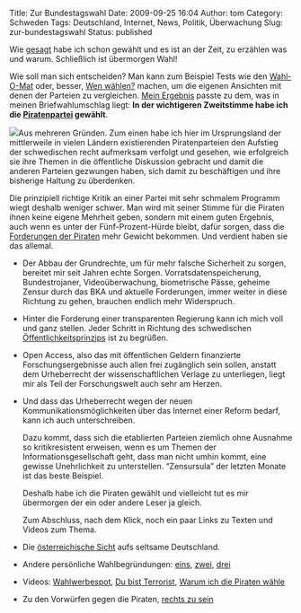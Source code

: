 Title: Zur Bundestagswahl
Date: 2009-09-25 16:04
Author: tom
Category: Schweden
Tags: Deutschland, Internet, News, Politik, Überwachung
Slug: zur-bundestagswahl
Status: published

Wie [gesagt](http://www.fiket.de/2009/08/31/waehlen-gehen-2/) habe ich
schon gewählt und es ist an der Zeit, zu erzählen was und warum.
Schließlich ist übermorgen Wahl!

Wie soll man sich entscheiden? Man kann zum Beispiel Tests wie den
[Wahl-O-Mat](http://www.wahl-o-mat.de/) oder, besser, [Wen
wählen?](http://www.wen-waehlen.de/) machen, um die eigenen Ansichten
mit denen der Parteien zu vergleichen. [Mein
Ergebnis](http://www.fiket.de/pic/wenwahlen.png) passte zu dem, was in
meinen Briefwahlumschlag liegt: **In der wichtigeren Zweitstimme habe
ich die [Piratenpartei](http://www.piratenpartei.de/) gewählt**.

![](http://www.fiket.de/pic/PPD_80.png)Aus mehreren Gründen. Zum einen
habe ich hier im Ursprungsland der mittlerweile in vielen Ländern
existierenden Piratenparteien den Aufstieg der schwedischen recht
aufmerksam verfolgt und gesehen, wie erfolgreich sie ihre Themen in die
öffentliche Diskussion gebracht und damit die anderen Parteien gezwungen
haben, sich damit zu beschäftigen und ihre bisherige Haltung zu
überdenken.

Die prinzipiell richtige Kritik an einer Partei mit sehr schmalem
Programm wiegt deshalb weniger schwer. Man wird mit seiner Stimme für
die Piraten ihnen keine eigene Mehrheit geben, sondern mit einem guten
Ergebnis, auch wenn es unter der Fünf-Prozent-Hürde bleibt, dafür
sorgen, dass die [Forderungen der
Piraten](http://www.piratenpartei.de/navigation/politik/unsere-ziele)
mehr Gewicht bekommen. Und verdient haben sie das allemal.

-   Der Abbau der Grundrechte, um für mehr falsche Sicherheit zu sorgen,
    bereitet mir seit Jahren echte Sorgen. Vorratsdatenspeicherung,
    Bundestrojaner, Videoüberwachung, biometrische Pässe, geheime Zensur
    durch das BKA und aktuelle Forderungen, immer weiter in diese
    Richtung zu gehen, brauchen endlich mehr Widerspruch.
-   Hinter die Forderung einer transparenten Regierung kann ich mich
    voll und ganz stellen. Jeder Schritt in Richtung des schwedischen
    [Öffentlichkeitsprinzips](http://www.fiket.de/2006/08/13/wort-der-woche-offentlighetsprincipen/)
    ist zu begrüßen.
-   Open Access, also das mit öffentlichen Geldern finanzierte
    Forschungsergebnisse auch allen frei zugänglich sein sollen, anstatt
    dem Urheberrecht der wissenschaftlichen Verlage zu unterliegen,
    liegt mir als Teil der Forschungswelt auch sehr am Herzen.

-   Und dass das Urheberrecht wegen der neuen
    Kommunikationsmöglichkeiten über das Internet einer Reform bedarf,
    kann ich auch unterschreiben.

    Dazu kommt, dass sich die etablierten Parteien ziemlich ohne
    Ausnahme so kritikresistent erweisen, wenn es um Themen der
    Informationsgesellschaft geht, dass man nicht umhin kommt, eine
    gewisse Unehrlichkeit zu unterstellen. “Zensursula” der letzten
    Monate ist das beste Beispiel.

    Deshalb habe ich die Piraten gewählt und vielleicht tut es mir
    übermorgen der ein oder andere Leser ja gleich.

    Zum Abschluss, nach dem Klick, noch ein paar Links zu Texten und
    Videos zum Thema. <!--more-->

-   Die [österreichische
    Sicht](http://oe1.orf.at/highlights/142206.html) aufs seltsame
    Deutschland.
-   Andere persönliche Wahlbegründungen:
    [eins](http://kontroversen.de/2009/09/deine-stimme-zahlt/),
    [zwei](http://frank.geekheim.de/?p=567),
    [drei](http://floriansteglich.com/warum-ich-am-sonntag-die-piraten-wahlen-werde)
-   Videos: [Wahlwerbespot](http://www.youtube.com/watch?v=3fQK2AV4gd8),
    [Du bist Terrorist](http://www.youtube.com/watch?v=F_ebTYXopqo),
    [Warum ich die Piraten
    wähle](http://www.youtube.com/watch?v=1bgy9c7JpCg)

-   Zu den Vorwürfen gegen die Piraten, [rechts zu
    sein](http://www.heise.de/tp/r4/artikel/31/31165/1.html)

